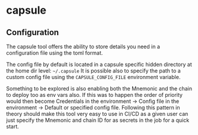 # capsule

## Configuration 
The capsule tool offers the ability to store details you need in a configuration file using the toml format. 

The config file by default is located in a capsule specific hidden directory at the home dir level: `~/.capsule`
It is possible also to specify the path to a custom config file using the `CAPSULE_CONFIG_FILE` environment variable.

Something to be explored is also enabling both the Mnemonic and the chain to deploy too as env vars also. If this was to happen the 
order of priority would then become Credentials in the environment -> Config file in the environment -> Default or specified config file.
Following this pattern in theory should make this tool very easy to use in CI/CD as a given user can just specify the Mnemonic and chain ID for as secrets in the job for a quick start.